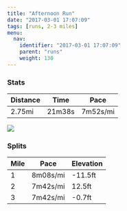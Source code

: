 ```yaml
---
title: "Afternoon Run"
date: "2017-03-01 17:07:09"
tags: [runs, 2-3 miles]
menu:
  nav:
    identifier: "2017-03-01 17:07:09"
    parent: "runs"
    weight: 130
---
```


### Stats

| Distance | Time | Pace |
|----------|------|------|
|2.75mi|21m38s|7m52s/mi|

<img src='https://maps.googleapis.com/maps/api/staticmap?maptype=roadmap&path=enc:_tjeIxovLPdIxBnAP`FvAiA@iHpBsBjDDxAfDwJhFEcGbCqChDRtAdD_KxEDwG~B}BxBC|B`EcKtEMqE|BmD~COtBtDoK~EOkExBsDdDa@xBtDcKjFKaFzAkCpDy@dC~DaK`FOmE`B}CjDq@rBzBOjBqIlD&key=AIzaSyC1MId7bFpkLXNAaYhBSTb8jLyiSqzbDtM&size=800x800&markers=color:yellow|label:S|53.47152,-2.25037&markers=color:green|label:F|53.47022999999997,-2.253070000000001'>

### Splits

| Mile | Pace | Elevation |
|------|------|-----------|
|1|8m08s/mi|-11.5ft|
|2|7m42s/mi|12.5ft|
|3|7m42s/mi|-0.7ft|
